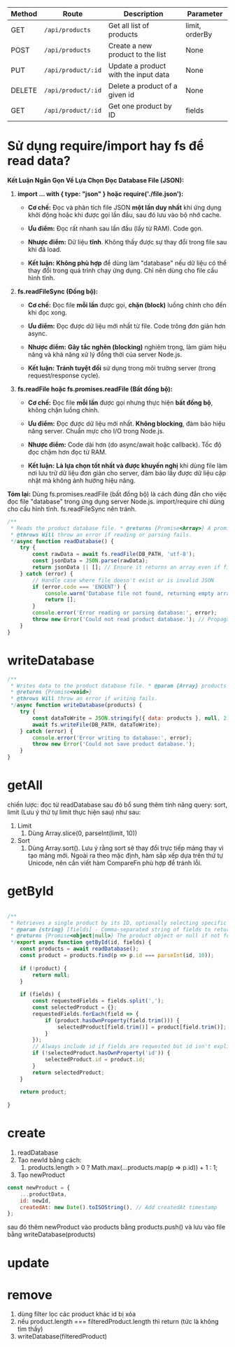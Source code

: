 

|Method|Route|Description|Parameter|
|---|---|---|---|
|GET|`/api/products`|Get all list of products|limit, orderBy|
|POST|`/api/products`|Create a new product to the list|None|
|PUT|`/api/product/:id`|Update a product with the input data|None|
|DELETE|`/api/product/:id`|Delete a product of a given id|None|
|GET|`/api/product/:id`|Get one product by ID|fields|


# Sử dụng require/import hay fs để read data?

**Kết Luận Ngắn Gọn Về Lựa Chọn Đọc Database File (JSON):**

1. **import ... with { type: "json" } hoặc require('./file.json'):**
    
    - **Cơ chế:** Đọc và phân tích file JSON **một lần duy nhất** khi ứng dụng khởi động hoặc khi được gọi lần đầu, sau đó lưu vào bộ nhớ cache.
        
    - **Ưu điểm:** Đọc rất nhanh sau lần đầu (lấy từ RAM). Code gọn.
        
    - **Nhược điểm:** Dữ liệu **tĩnh**. Không thấy được sự thay đổi trong file sau khi đã load.
        
    - **Kết luận:** **Không phù hợp** để dùng làm "database" nếu dữ liệu có thể thay đổi trong quá trình chạy ứng dụng. Chỉ nên dùng cho file cấu hình tĩnh.
        
2. **fs.readFileSync (Đồng bộ):**
    
    - **Cơ chế:** Đọc file **mỗi lần** được gọi, **chặn (block)** luồng chính cho đến khi đọc xong.
        
    - **Ưu điểm:** Đọc được dữ liệu mới nhất từ file. Code trông đơn giản hơn async.
        
    - **Nhược điểm:** **Gây tắc nghẽn (blocking)** nghiêm trọng, làm giảm hiệu năng và khả năng xử lý đồng thời của server Node.js.
        
    - **Kết luận:** **Tránh tuyệt đối** sử dụng trong môi trường server (trong request/response cycle).
        
3. **fs.readFile hoặc fs.promises.readFile (Bất đồng bộ):**
    
    - **Cơ chế:** Đọc file **mỗi lần** được gọi nhưng thực hiện **bất đồng bộ**, không chặn luồng chính.
        
    - **Ưu điểm:** Đọc được dữ liệu mới nhất. **Không blocking**, đảm bảo hiệu năng server. Chuẩn mực cho I/O trong Node.js.
        
    - **Nhược điểm:** Code dài hơn (do async/await hoặc callback). Tốc độ đọc chậm hơn đọc từ RAM.
        
    - **Kết luận:** **Là lựa chọn tốt nhất và được khuyến nghị** khi dùng file làm nơi lưu trữ dữ liệu đơn giản cho server, đảm bảo lấy được dữ liệu cập nhật mà không ảnh hưởng hiệu năng.
        

**Tóm lại:** Dùng fs.promises.readFile (bất đồng bộ) là cách đúng đắn cho việc đọc file "database" trong ứng dụng server Node.js. import/require chỉ dùng cho cấu hình tĩnh. fs.readFileSync nên tránh.

``` js
/**  
 * Reads the product database file. * @returns {Promise<Array>} A promise that resolves to the array of products.  
 * @throws Will throw an error if reading or parsing fails.  
 */async function readDatabase() {  
    try {  
        const rawData = await fs.readFile(DB_PATH, 'utf-8');  
        const jsonData = JSON.parse(rawData);  
        return jsonData || []; // Ensure it returns an array even if file is empty/malformed  
    } catch (error) {  
        // Handle case where file doesn't exist or is invalid JSON  
        if (error.code === 'ENOENT') {  
            console.warn('Database file not found, returning empty array.');  
            return [];  
        }  
        console.error('Error reading or parsing database:', error);  
        throw new Error('Could not read product database.'); // Propagate a generic error  
    }  
}
```

# writeDatabase

```js
/**  
 * Writes data to the product database file. * @param {Array} products - The array of products to write.  
 * @returns {Promise<void>}  
 * @throws Will throw an error if writing fails.  
 */async function writeDatabase(products) {  
    try {  
        const dataToWrite = JSON.stringify({ data: products }, null, 2);  
        await fs.writeFile(DB_PATH, dataToWrite);  
    } catch (error) {  
        console.error('Error writing to database:', error);  
        throw new Error('Could not save product database.');  
    }  
}
```


# getAll

chiến lược: đọc từ readDatabase
sau đó bổ sung thêm tính năng query: sort, limit (Lưu ý thứ tự limit thực hiện sau) như sau:
1. Limit
	1. Dùng Array.slice(0, parseInt(limit, 10))
2. Sort
	1. Dùng Array.sort(). Lưu ý rằng sort sẽ thay đổi trực tiếp mảng thay vì tạo mảng mới. Ngoài ra theo mặc định, hàm sắp xếp dựa trên thứ tự Unicode, nên cần viết hàm CompareFn phù hợp để tránh lỗi.
# getById

```js
  
/**  
 * Retrieves a single product by its ID, optionally selecting specific fields. * @param {number} id - The ID of the product.  
 * @param {string} [fields] - Comma-separated string of fields to return.  
 * @returns {Promise<object|null>} The product object or null if not found.  
 */export async function getById(id, fields) {  
    const products = await readDatabase();  
    const product = products.find(p => p.id === parseInt(id, 10));  
  
    if (!product) {  
        return null;  
    }  
  
    if (fields) {  
        const requestedFields = fields.split(',');  
        const selectedProduct = {};  
        requestedFields.forEach(field => {  
            if (product.hasOwnProperty(field.trim())) {  
                selectedProduct[field.trim()] = product[field.trim()];  
            }  
        });  
        // Always include id if fields are requested but id isn't explicitly mentioned  
        if (!selectedProduct.hasOwnProperty('id')) {  
            selectedProduct.id = product.id;  
        }  
        return selectedProduct;  
    }  
  
    return product;  
  
}
```

# create
1. readDatabase
2. Tạo newId bằng cách: 
	1. products.length > 0 ? Math.max(...products.map(p => p.id)) + 1 : 1;
3. Tạo newProduct
```js
const newProduct = {  
    ...productData,  
    id: newId,  
    createdAt: new Date().toISOString(), // Add createdAt timestamp  
};
```
sau đó thêm newProduct vào products bằng products.push()
và lưu vào file bằng writeDatabase(products)

# update

# remove

1. dùng filter lọc các product khác id bị xóa
2. nếu product.length === filteredProduct.length thì return (tức là không tìm thấy)
3. writeDatabase(filteredProduct)